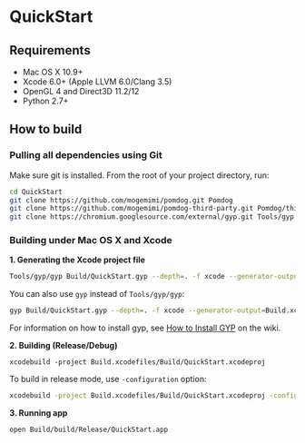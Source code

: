 # QuickStart

## Requirements

* Mac OS X 10.9+
* Xcode 6.0+ (Apple LLVM 6.0/Clang 3.5)
* OpenGL 4 and Direct3D 11.2/12
* Python 2.7+

## How to build

### Pulling all dependencies using Git

Make sure git is installed.
From the root of your project directory, run:

```bash
cd QuickStart
git clone https://github.com/mogemimi/pomdog.git Pomdog
git clone https://github.com/mogemimi/pomdog-third-party.git Pomdog/third-party
git clone https://chromium.googlesource.com/external/gyp.git Tools/gyp
```

### Building under Mac OS X and Xcode

**1. Generating the Xcode project file**

```bash
Tools/gyp/gyp Build/QuickStart.gyp --depth=. -f xcode --generator-output=Build.xcodefiles
```

You can also use `gyp` instead of `Tools/gyp/gyp`:

```bash
gyp Build/QuickStart.gyp --depth=. -f xcode --generator-output=Build.xcodefiles
```

For information on how to install gyp, see [How to Install GYP](https://github.com/mogemimi/pomdog/wiki/How-to-Install-GYP) on the wiki.

**2. Building (Release/Debug)**

```
xcodebuild -project Build.xcodefiles/Build/QuickStart.xcodeproj
```

To build in release mode, use `-configuration` option:

```bash
xcodebuild -project Build.xcodefiles/Build/QuickStart.xcodeproj -configuration Release
```

**3. Running app**

```bash
open Build/build/Release/QuickStart.app
```
